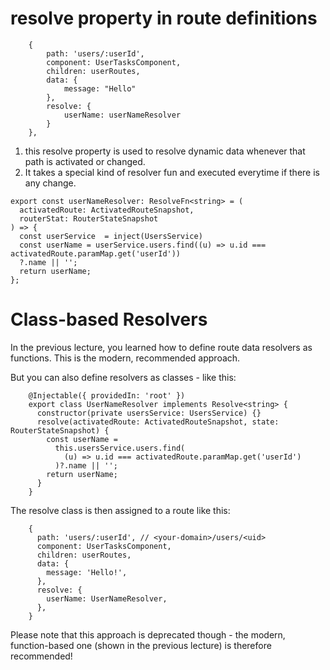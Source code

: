 # resolve property in route definitions

```TS
    { 
        path: 'users/:userId', 
        component: UserTasksComponent,
        children: userRoutes,
        data: {
            message: "Hello"
        },
        resolve: {
            userName: userNameResolver
        }
    },
```

1. this resolve property is used to resolve dynamic data whenever that path is activated or changed.
2. It takes a special kind of resolver fun and executed everytime if there is any change.



```TS
export const userNameResolver: ResolveFn<string> = (
  activatedRoute: ActivatedRouteSnapshot,
  routerStat: RouterStateSnapshot
) => {
  const userService  = inject(UsersService)
  const userName = userService.users.find((u) => u.id === activatedRoute.paramMap.get('userId'))
  ?.name || '';
  return userName;
};

```

# Class-based Resolvers

In the previous lecture, you learned how to define route data resolvers as functions. This is the modern, recommended approach.

But you can also define resolvers as classes - like this:

```TS
    @Injectable({ providedIn: 'root' })
    export class UserNameResolver implements Resolve<string> {
      constructor(private usersService: UsersService) {}
      resolve(activatedRoute: ActivatedRouteSnapshot, state: RouterStateSnapshot) {
        const userName =
          this.usersService.users.find(
            (u) => u.id === activatedRoute.paramMap.get('userId')
          )?.name || '';
        return userName;
      }
    }
```

The resolve class is then assigned to a route like this:
```TS
    {
      path: 'users/:userId', // <your-domain>/users/<uid>
      component: UserTasksComponent,
      children: userRoutes,
      data: {
        message: 'Hello!',
      },
      resolve: {
        userName: UserNameResolver,
      },
    }
```
Please note that this approach is deprecated though - the modern, function-based one (shown in the previous lecture) is therefore recommended!